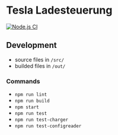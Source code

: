 # Tesla Ladesteuerung
[![Node.js CI](https://github.com/pascalberski/tesla-ladesteuerung/actions/workflows/node.js.yml/badge.svg?branch=master)](https://github.com/pascalberski/tesla-ladesteuerung/actions/workflows/node.js.yml)
## Development
- source files in `/src/`
- builded files in `/out/`
### Commands
- `npm run lint`
- `npm run build`
- `npm start`
- `npm run test`
- `npm run test-charger`
- `npm run test-configreader`
